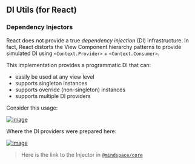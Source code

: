 ## DI Utils (for React)

### Dependency Injectors

React does not provide a true _dependency injection_ (DI) infrastructure. In fact, React distorts the View Component hierarchy patterns to provide simulated DI using `<Context.Provider>` + `<Context.Consumer>`.

This implementation provides a programmatic DI that can:

- easily be used at any view level
- supports singleton instances
- supports override (non-singleton) instances
- supports multiple DI providers

Consider this usage:

[![image](https://user-images.githubusercontent.com/210413/67902275-d1e8a000-fb36-11e9-967c-60d2aedc119b.png)
](https://github.com/Mindspace/react-workshop/blob/finish/rxjs/apps/starter/src/app/ui/contacts/contacts-list.tsx#L41)

Where the DI providers were prepared here:

[![image](https://user-images.githubusercontent.com/210413/67991135-30c91a80-fc06-11e9-83f2-efee92f52b32.png)
](https://github.com/Mindspace/react-workshop/blob/finish/rxjs/apps/starter/src/app/%2Bstate/contacts.injector.ts)

> Here is the link to the Injector in [`@mindspace/core`](https://github.com/Mindspace/react-workshop/blob/finish/rxjs/libs/core/src/lib/di/injector.ts)
